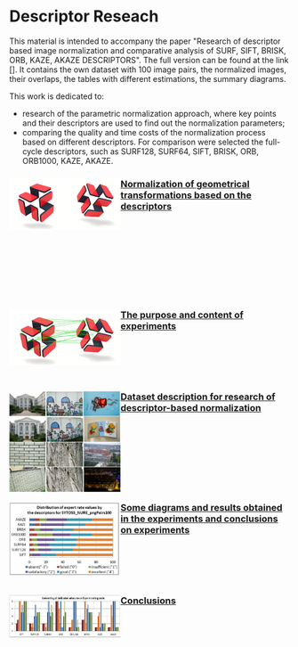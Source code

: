 <h1>Descriptor Reseach</h1>

This material is intended to accompany the paper "Research of descriptor based image normalization and comparative analysis of SURF, SIFT, BRISK, ORB, KAZE, AKAZE DESCRIPTORS". The full version can be found at the link [].
It contains the own dataset with 100 image pairs, the normalized images, their overlaps, the tables with different estimations, the summary diagrams.

This work is dedicated to:
* research of the parametric normalization approach, where key points and their descriptors are used to find out the normalization parameters;
* comparing the quality and time costs of the normalization process based on different descriptors. For comparison were selected the full-cycle descriptors, such as SURF128, SURF64, SIFT, BRISK, ORB, ORB1000, KAZE, AKAZE.

### <img src="/doc/images/pair.PNG" width="200" align="left">[Normalization of geometrical transformations based on the descriptors](https://www.google.com/) 
<br/><br/><br/><br/><br/><br/><br/><br/>
### <img src="/doc/images/normalization_matches.jpg" width="200" align="left">[The purpose and content of experiments](https://www.google.com/)
<br/><br/><br/><br/>
### <img src="/doc/images/dataset.png" width="200" align="left">[Dataset description for research of descriptor-based normalization](https://www.google.com/) 
<br/><br/><br/><br/><br/><br/><br/>
### <img src="/doc/images/expert_rates_diagram.png" width="200" align="left">[Some diagrams and results obtained in the experiments and conclusions on experiments](https://www.google.com/) 
<br/><br/><br/><br/>
### <img src="/doc/images/conclutions.png" width="200" align="left">[Conclusions](https://www.google.com/) 
